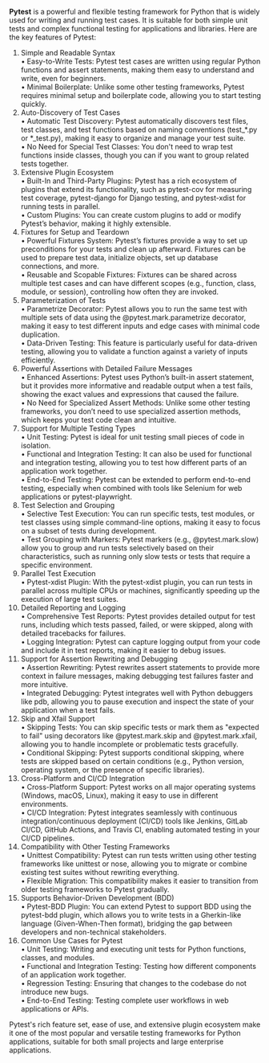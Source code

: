 **Pytest** is a powerful and flexible testing framework for Python that is widely used for writing and running test cases. It is suitable for both simple unit tests and complex functional testing for applications and libraries. Here are the key features of Pytest:  

1. Simple and Readable Syntax  
    • Easy-to-Write Tests: Pytest test cases are written using regular Python functions and assert statements, making them easy to understand and write, even for beginners.  
    • Minimal Boilerplate: Unlike some other testing frameworks, Pytest requires minimal setup and boilerplate code, allowing you to start testing quickly.  
2. Auto-Discovery of Test Cases  
    • Automatic Test Discovery: Pytest automatically discovers test files, test classes, and test functions based on naming conventions (test_*.py or *_test.py), making it easy to organize and manage your test suite.  
    • No Need for Special Test Classes: You don't need to wrap test functions inside classes, though you can if you want to group related tests together.  
3. Extensive Plugin Ecosystem  
    • Built-In and Third-Party Plugins: Pytest has a rich ecosystem of plugins that extend its functionality, such as pytest-cov for measuring test coverage, pytest-django for Django testing, and pytest-xdist for running tests in parallel.  
    • Custom Plugins: You can create custom plugins to add or modify Pytest’s behavior, making it highly extensible.  
4. Fixtures for Setup and Teardown  
    • Powerful Fixtures System: Pytest’s fixtures provide a way to set up preconditions for your tests and clean up afterward. Fixtures can be used to prepare test data, initialize objects, set up database connections, and more.  
    • Reusable and Scopable Fixtures: Fixtures can be shared across multiple test cases and can have different scopes (e.g., function, class, module, or session), controlling how often they are invoked.  
5. Parameterization of Tests  
    • Parametrize Decorator: Pytest allows you to run the same test with multiple sets of data using the @pytest.mark.parametrize decorator, making it easy to test different inputs and edge cases with minimal code duplication.  
    • Data-Driven Testing: This feature is particularly useful for data-driven testing, allowing you to validate a function against a variety of inputs efficiently.  
6. Powerful Assertions with Detailed Failure Messages  
    • Enhanced Assertions: Pytest uses Python’s built-in assert statement, but it provides more informative and readable output when a test fails, showing the exact values and expressions that caused the failure.  
    • No Need for Specialized Assert Methods: Unlike some other testing frameworks, you don’t need to use specialized assertion methods, which keeps your test code clean and intuitive.  
7. Support for Multiple Testing Types  
    • Unit Testing: Pytest is ideal for unit testing small pieces of code in isolation.  
    • Functional and Integration Testing: It can also be used for functional and integration testing, allowing you to test how different parts of an application work together.  
    • End-to-End Testing: Pytest can be extended to perform end-to-end testing, especially when combined with tools like Selenium for web applications or pytest-playwright.  
8. Test Selection and Grouping  
    • Selective Test Execution: You can run specific tests, test modules, or test classes using simple command-line options, making it easy to focus on a subset of tests during development.  
    • Test Grouping with Markers: Pytest markers (e.g., @pytest.mark.slow) allow you to group and run tests selectively based on their characteristics, such as running only slow tests or tests that require a specific environment.  
9. Parallel Test Execution  
    • Pytest-xdist Plugin: With the pytest-xdist plugin, you can run tests in parallel across multiple CPUs or machines, significantly speeding up the execution of large test suites.  
10. Detailed Reporting and Logging  
    • Comprehensive Test Reports: Pytest provides detailed output for test runs, including which tests passed, failed, or were skipped, along with detailed tracebacks for failures.  
    • Logging Integration: Pytest can capture logging output from your code and include it in test reports, making it easier to debug issues.  
11. Support for Assertion Rewriting and Debugging  
    • Assertion Rewriting: Pytest rewrites assert statements to provide more context in failure messages, making debugging test failures faster and more intuitive.  
    • Integrated Debugging: Pytest integrates well with Python debuggers like pdb, allowing you to pause execution and inspect the state of your application when a test fails.  
12. Skip and Xfail Support  
    • Skipping Tests: You can skip specific tests or mark them as "expected to fail" using decorators like @pytest.mark.skip and @pytest.mark.xfail, allowing you to handle incomplete or problematic tests gracefully.  
    • Conditional Skipping: Pytest supports conditional skipping, where tests are skipped based on certain conditions (e.g., Python version, operating system, or the presence of specific libraries).  
13. Cross-Platform and CI/CD Integration  
    • Cross-Platform Support: Pytest works on all major operating systems (Windows, macOS, Linux), making it easy to use in different environments.  
    • CI/CD Integration: Pytest integrates seamlessly with continuous integration/continuous deployment (CI/CD) tools like Jenkins, GitLab CI/CD, GitHub Actions, and Travis CI, enabling automated testing in your CI/CD pipelines.  
14. Compatibility with Other Testing Frameworks  
    • Unittest Compatibility: Pytest can run tests written using other testing frameworks like unittest or nose, allowing you to migrate or combine existing test suites without rewriting everything.  
    • Flexible Migration: This compatibility makes it easier to transition from older testing frameworks to Pytest gradually.  
15. Supports Behavior-Driven Development (BDD)  
    • Pytest-BDD Plugin: You can extend Pytest to support BDD using the pytest-bdd plugin, which allows you to write tests in a Gherkin-like language (Given-When-Then format), bridging the gap between developers and non-technical stakeholders.  
16. Common Use Cases for Pytest  
    • Unit Testing: Writing and executing unit tests for Python functions, classes, and modules.  
    • Functional and Integration Testing: Testing how different components of an application work together.  
    • Regression Testing: Ensuring that changes to the codebase do not introduce new bugs.  
    • End-to-End Testing: Testing complete user workflows in web applications or APIs. 

Pytest's rich feature set, ease of use, and extensive plugin ecosystem make it one of the most popular and versatile testing frameworks for Python applications, suitable for both small projects and large enterprise applications.  
